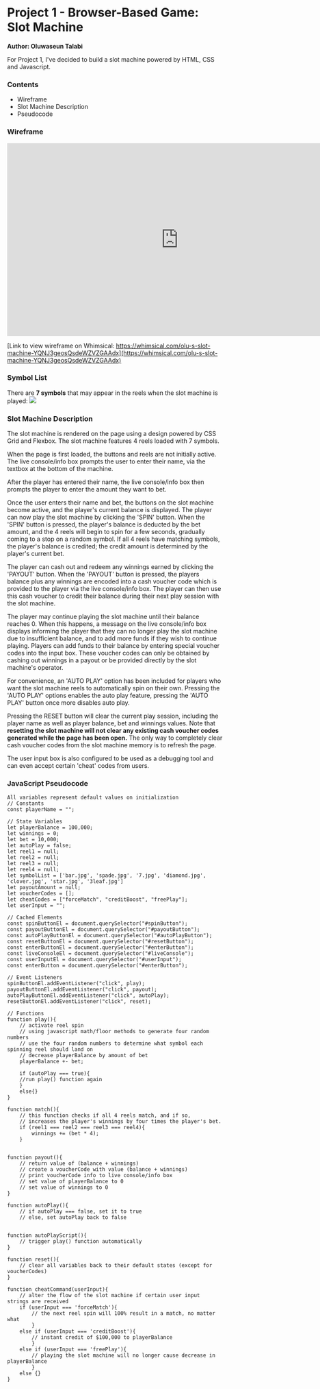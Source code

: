 # Project 1 - Browser-Based Game: Slot Machine
**Author: Oluwaseun Talabi**

For Project 1, I've decided to build a slot machine powered by HTML, CSS and Javascript. 

### Contents

- Wireframe
- Slot Machine Description
- Pseudocode

### Wireframe
<iframe style="border:none" width="800" height="450" src="https://whimsical.com/embed/YQNJ3geosQsdeWZVZGAAdx"></iframe>

[Link to view wireframe on Whimsical: https://whimsical.com/olu-s-slot-machine-YQNJ3geosQsdeWZVZGAAdx](https://whimsical.com/olu-s-slot-machine-YQNJ3geosQsdeWZVZGAAdx)

### Symbol List
There are **7 symbols** that may appear in the reels when the slot machine is played:
<img src="https://hedonic.life/wp-content/uploads/2022/07/slot-machine-symbols-2.png" />

### Slot Machine Description

The slot machine is rendered on the page using a design powered by CSS Grid and Flexbox. The slot machine features 4 reels loaded with 7 symbols. 

When the page is first loaded, the buttons and reels are not initially active. The live console/info box prompts the user to enter their name, via the textbox at the bottom of the machine.

After the player has entered their name, the live console/info box then prompts the player to enter the amount they want to bet.

Once the user enters their name and bet, the buttons on the slot machine become active, and the player's current balance is displayed. The player can now play the slot machine by clicking the 'SPIN' button. When the 'SPIN' button is pressed, the player's balance is deducted by the bet amount, and the 4 reels will begin to spin for a few seconds, gradually coming to a stop on a random symbol. If all 4 reels have matching symbols, the player's balance is credited; the credit amount is determined by the player's current bet.

The player can cash out and redeem any winnings earned by clicking the 'PAYOUT' button. When the 'PAYOUT' button is pressed, the players balance plus any winnings are encoded into a cash voucher code which is provided to the player via the live console/info box. The player can then use this cash voucher to credit their balance during their next play session with the slot machine. 

The player may continue playing the slot machine until their balance reaches 0. When this happens, a message on the live console/info box displays informing the player that they can no longer play the slot machine due to insufficient balance, and to add more funds if they wish to continue playing. Players can add funds to their balance by entering special voucher codes into the input box. These voucher codes can only be obtained by cashing out winnings in a payout or be provided directly by the slot machine's operator. 

For convenience, an 'AUTO PLAY' option has been included for players who want the slot machine reels to automatically spin on their own. Pressing the 'AUTO PLAY' options enables the auto play feature, pressing the 'AUTO PLAY' button once more disables auto play.

Pressing the RESET button will clear the current play session, including the player name as well as player balance, bet and winnings values. Note that **resetting the slot machine will not clear any existing cash voucher codes generated while the page has been open.** The only way to completely clear cash voucher codes from the slot machine memory is to refresh the page.

The user input box is also configured to be used as a debugging tool and can even accept certain 'cheat' codes from users.


### JavaScript Pseudocode


```
All variables represent default values on initialization
// Constants
const playerName = "";

// State Variables
let playerBalance = 100,000;
let winnings = 0;
let bet = 10,000;
let autoPlay = false;
let reel1 = null;
let reel2 = null;
let reel3 = null;
let reel4 = null;
let symbolList = ['bar.jpg', 'spade.jpg', '7.jpg', 'diamond.jpg', 'clover.jpg', 'star.jpg', '3leaf.jpg']
let payoutAmount = null;
let voucherCodes = [];
let cheatCodes = ["forceMatch", "creditBoost", "freePlay"];
let userInput = "";

// Cached Elements
const spinButtonEl = document.querySelector("#spinButton");
const payoutButtonEl = document.querySelector("#payoutButton");
const autoPlayButtonEl = document.querySelector("#autoPlayButton");
const resetButtonEl = document.querySelector("#resetButton");
const enterButtonEl = document.querySelector("#enterButton");
const liveConsoleEl = document.querySelector("#liveConsole");
const userInputEl = document.querySelector("#userInput");
const enterButton = document.querySelector("#enterButton");

// Event Listeners
spinButtonEl.addEventListener("click", play);
payoutButtonEl.addEventListener("click", payout);
autoPlayButtonEl.addEventListener("click", autoPlay);
resetButtonEl.addEventListener("click", reset);

// Functions
function play(){
	// activate reel spin
	// using javascript math/floor methods to generate four random numbers
	// use the four random numbers to determine what symbol each spinning reel should land on
	// decrease playerBalance by amount of bet
	playerBalance +- bet;
	
	if (autoPlay === true){
	//run play() function again
	}
	else{}
}

function match(){
	// this function checks if all 4 reels match, and if so,
	// increases the player's winnings by four times the player's bet.
	if (reel1 === reel2 === reel3 === reel4){
		winnings += (bet * 4);
	}


function payout(){
	// return value of (balance + winnings)
	// create a voucherCode with value (balance + winnings)
	// print voucherCode info to live console/info box
	// set value of playerBalance to 0
	// set value of winnings to 0
}

function autoPlay(){
	// if autoPlay === false, set it to true
	// else, set autoPlay back to false


function autoPlayScript(){
	// trigger play() function automatically
}	
	
function reset(){
	// clear all variables back to their default states (except for voucherCodes)
}

function cheatCommand(userInput){
	// alter the flow of the slot machine if certain user input strings are received
	if (userInput === 'forceMatch'){
		// the next reel spin will 100% result in a match, no matter what
		}
	else if (userInput === 'creditBoost'){
		// instant credit of $100,000 to playerBalance
		}
	else if (userInput === 'freePlay'){
		// playing the slot machine will no longer cause decrease in playerBalance
		}
	else {}
}
	

```

